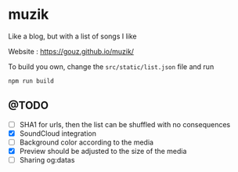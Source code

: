 # muzik
Like a blog, but with a list of songs I like

Website : https://gouz.github.io/muzik/

To build you own, change the `src/static/list.json` file and run 

```sh
npm run build
```

## @TODO

- [ ] SHA1 for urls, then the list can be shuffled with no consequences
- [X] SoundCloud integration
- [ ] Background color according to the media
- [X] Preview should be adjusted to the size of the media
- [ ] Sharing og:datas